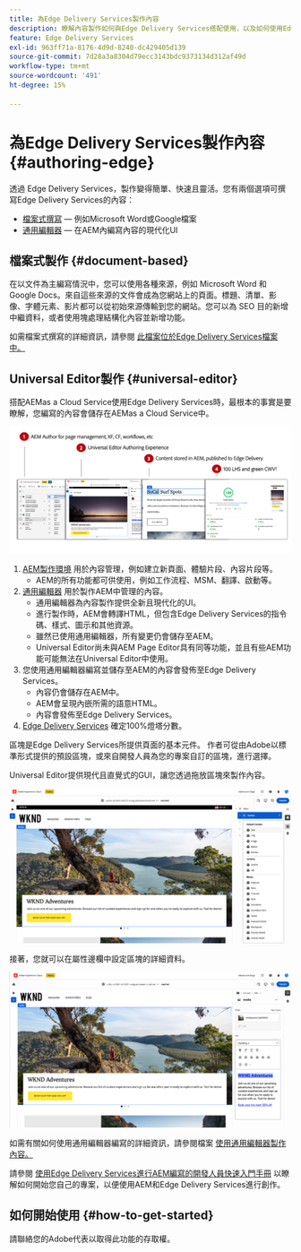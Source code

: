 ```yaml
---
title: 為Edge Delivery Services製作內容
description: 瞭解內容製作如何與Edge Delivery Services搭配使用，以及如何使用Edge Delivery Services製作AEM內容。
feature: Edge Delivery Services
exl-id: 963ff71a-8176-4d9d-8240-dc429405d139
source-git-commit: 7d28a3a8304d79ecc3143bdc9373134d312af49d
workflow-type: tm+mt
source-wordcount: '491'
ht-degree: 15%

---
```


# 為Edge Delivery Services製作內容 {#authoring-edge}

透過 Edge Delivery Services，製作變得簡單、快速且靈活。您有兩個選項可撰寫Edge Delivery Services的內容：

* [檔案式撰寫](#document-based)  — 例如Microsoft Word或Google檔案
* [通用編輯器](#universal-editor)  — 在AEM內編寫內容的現代化UI

## 檔案式製作 {#document-based}

在以文件為主編寫情況中，您可以使用各種來源，例如 Microsoft Word 和 Google Docs。來自這些來源的文件會成為您網站上的頁面。標題、清單、影像、字體元素、影片都可以從初始來源傳輸到您的網站。您可以為 SEO 目的新增中繼資料，或者使用塊處理結構化內容並新增功能。

如需檔案式撰寫的詳細資訊，請參閱 [此檔案位於Edge Delivery Services檔案中。](/help/edge/docs/authoring.md)

## Universal Editor製作 {#universal-editor}

搭配AEMas a Cloud Service使用Edge Delivery Services時，最根本的事實是要瞭解，您編寫的內容會儲存在AEMas a Cloud Service中。

![AEM製作如何與Edge Delivery Services搭配運作](assets/how-aem-edge-works.png)

1. [AEM製作環境](/help/sites-cloud/authoring/getting-started/quick-start.md) 用於內容管理，例如建立新頁面、體驗片段、內容片段等。
   * AEM的所有功能都可供使用，例如工作流程、MSM、翻譯、啟動等。
1. [通用編輯器](/help/implementing/universal-editor/authoring.md) 用於製作AEM中管理的內容。
   * 通用編輯器為內容製作提供全新且現代化的UI。
   * 進行製作時，AEM會轉譯HTML，但包含Edge Delivery Services的指令碼、樣式、圖示和其他資源。
   * 雖然已使用通用編輯器，所有變更仍會儲存至AEM。
   * Universal Editor尚未與AEM Page Editor具有同等功能，並且有些AEM功能可能無法在Universal Editor中使用。
1. 您使用通用編輯器編寫並儲存至AEM的內容會發佈至Edge Delivery Services。
   * 內容仍會儲存在AEM中。
   * AEM會呈現內嵌所需的語意HTML。
   * 內容會發佈至Edge Delivery Services。
1. [Edge Delivery Services](/help/edge/developer/keeping-it-100.md) 確定100%燈塔分數。

區塊是Edge Delivery Services所提供頁面的基本元件。 作者可從由Adobe以標準形式提供的預設區塊，或來自開發人員為您的專案自訂的區塊，進行選擇。

Universal Editor提供現代且直覺式的GUI，讓您透過拖放區塊來製作內容。

![在通用編輯器中拖放區塊](assets/blocks.png)

接著，您就可以在屬性邊欄中設定區塊的詳細資料。

![設定區塊屬性](assets/block-properties.png)

如需有關如何使用通用編輯器編寫的詳細資訊，請參閱檔案 [使用通用編輯器製作內容。](/help/implementing/universal-editor/authoring.md)

請參閱 [使用Edge Delivery Services進行AEM編寫的開發人員快速入門手冊](/help/edge/edge-dev-getting-started.md) 以瞭解如何開始您自己的專案，以便使用AEM和Edge Delivery Services進行創作。

## 如何開始使用 {#how-to-get-started}

請聯絡您的Adobe代表以取得此功能的存取權。
